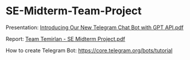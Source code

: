 # SE-Midterm-Team-Project
Presentation: 
[Introducing Our New Telegram Chat Bot with GPT API.pdf](https://github.com/Risimon/SE-Midterm-Team-Project/files/11361542/Introducing.Our.New.Telegram.Chat.Bot.with.GPT.API.pdf)


Report:
[Team Temirlan - SE Midterm Project.pdf](https://github.com/Risimon/SE-Midterm-Team-Project/files/11361533/Team.Temirlan.-.SE.Midterm.Project.pdf)

How to create Telegram Bot:
https://core.telegram.org/bots/tutorial
